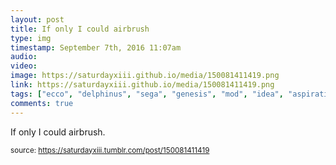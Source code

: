 ```yaml
---
layout: post
title: If only I could airbrush
type: img
timestamp: September 7th, 2016 11:07am
audio: 
video: 
image: https://saturdayxiii.github.io/media/150081411419.png
link: https://saturdayxiii.github.io/media/150081411419.png
tags: ["ecco", "delphinus", "sega", "genesis", "mod", "idea", "aspiration", "controllers", "art"]
comments: true
---
```


If only I could airbrush.
 
  
<small>source: https://saturdayxiii.tumblr.com/post/150081411419</small>